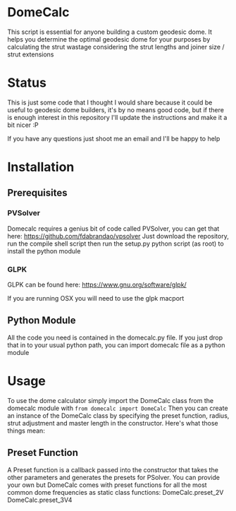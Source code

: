 # DomeCalc
This script is essential for anyone building a custom geodesic dome. It helps you determine the optimal geodesic dome for your purposes by calculating the strut wastage considering the strut lengths and joiner size / strut extensions

# Status
This is just some code that I thought I would share because it could be useful to geodesic dome builders, it's by no means good code, but if there is enough interest in this repository I'll update the instructions and make it a bit nicer :P

If you have any questions just shoot me an email and I'll be happy to help

# Installation
## Prerequisites
### PVSolver
Domecalc requires a genius bit of code called PVSolver, you can get that here: https://github.com/fdabrandao/vpsolver
Just download the repository, run the compile shell script then run the setup.py python script (as root) to install the python module
### GLPK
GLPK can be found here: https://www.gnu.org/software/glpk/

If you are running OSX you will need to use the glpk macport
## Python Module
All the code you need is contained in the domecalc.py file. If you just drop that in to your usual python path, you can import domecalc file as a python module

# Usage
To use the dome calculator simply import the DomeCalc class from the domecalc module with `from domecalc import DomeCalc`
Then you can create an instance of the DomeCalc class by specifying the preset function, radius, strut adjustment and master length in the constructor. Here's what those things mean:
## Preset Function
A Preset function is a callback passed into the constructor that takes the other parameters and generates the presets for PSolver. You can provide your own but DomeCalc comes with preset functions for all the most common dome frequencies as static class functions:
DomeCalc.preset_2V
DomeCalc.preset_3V4
